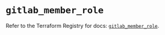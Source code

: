 # `gitlab_member_role`

Refer to the Terraform Registry for docs: [`gitlab_member_role`](https://registry.terraform.io/providers/gitlabhq/gitlab/17.8.0/docs/resources/member_role).
